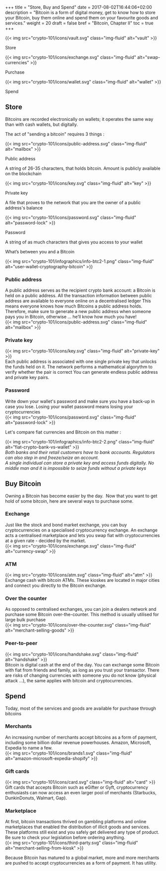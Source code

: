 +++
title = "Store, Buy and Spend"
date = 2017-08-02T16:44:06+02:00
description = "Bitcoin is a form of digital money, get to know how to store your Bitcoin, buy them online and spend them on your favourite goods and services."
weight = 20
draft = false
bref = "Bitcoin, Chapter II"
toc = true
+++


<div class="container my-3">
  <div class="row text-center">
    <div class="col">
     {{< img src="crypto-101/icons/vault.svg" class="img-fluid" alt="vault" >}}
     <p class="font-weight-bold">Store</p>
    </div>
    <div class="col">
     {{< img src="crypto-101/icons/exchange.svg" class="img-fluid" alt="swap-currencies" >}}
     <p class="font-weight-bold">Purchase</p>
    </div>
    <div class="col">
     {{< img src="crypto-101/icons/wallet.svg" class="img-fluid" alt="wallet" >}}
     <p class="font-weight-bold">Spend</p>
    </div>
  </div>
</div>



## Store



Bitcoins are recorded electronically on wallets; it operates the same way than with cash wallets, but digitally.

The act of "sending a bitcoin" requires 3 things :


<div class="container my-3">
  <div class="row text-center mb-3">
    <div class="col">
     {{< img src="crypto-101/icons/public-address.svg" class="img-fluid" alt="mailbox" >}}
     <p class="font-weight-bold">Public address</p>
     <p class="small">A string of 26-35 characters, that holds bitcoin. Amount is publicly available on the blockchain</p>
    </div>
    <div class="col">
     {{< img src="crypto-101/icons/key.svg" class="img-fluid" alt="key" >}}
     <p class="font-weight-bold">Private key</p>
     <p class="small">A file that proves to the network that you are the owner of a public address's balance</p>
    </div>
    <div class="col">
     {{< img src="crypto-101/icons/password.svg" class="img-fluid" alt="password-lock" >}}
     <p class="font-weight-bold">Password</p>
     <p class="small">A string of as much characters that gives you access to your wallet</p>
    </div>
  </div>
</div>



<p class="font-weight-bold text-center mt-4">What’s between you and a Bitcoin</p>


{{< img src="crypto-101/infographics/info-btc2-1.png" class="img-fluid" alt="user-wallet-cryptography-bitcoin" >}}





### Public address



<div class="container my-3">
  <div class="row">
    <div class="col text-left">
      A public address serves as the recipient crypto bank account: a Bitcoin is held on a public address.
      All the transaction information between public address are available to everyone online on a decentralised ledger
      This means everyone knows how much Bitcoins a public address holds. 
      Therefore, make sure to generate a new public address when someone pays you in Bitcoin, otherwise … he’ll know how much you have!
    </div>
    <div class="col text-center">
      {{< img src="crypto-101/icons/public-address.svg" class="img-fluid" alt="mailbox" >}}
    </div>
  </div>
</div>




### Private key



<div class="container my-3">
  <div class="row">
    <div class="col text-center">
      {{< img src="crypto-101/icons/key.svg" class="img-fluid" alt="private-key" >}}
    </div>
    <div class="col text-left">
      Each public address is associated with one single private key that unlocks the funds held on it.  
      The network performs a mathematical algorythm to verify whether the pair is correct
      You can generate endless public address and private key pairs.
    </div>
  </div>
</div>




### Password



<div class="container my-3">
  <div class="row">
    <div class="col text-left">
      Write down your wallet's password and make sure you have a back-up in case you lose.
      Losing your wallet password means losing your cryptocurrencies
    </div>
    <div class="col text-center">
      {{< img src="crypto-101/icons/password.svg" class="img-fluid" alt="password-lock" >}}
    </div>
  </div>
</div>

<p class="font-weight-bold text-center mt-4">Let's compare fiat currencies and Bitcoin on this matter :</p>

<div class="container my-3">
  <div class="row">
    <div class="col text-center">
      {{< img src="crypto-101/infographics/info-btc2-2.png" class="img-fluid" alt="fiat-crypto-bank-vs-wallet" >}}
    </div> 
  </div>
  <div class="row text-center small">
    <div class="col">
     <em>Both banks and their retail customers have to bank accounts. Regulators can also step in and freeze/seize an account.</em>
    </div> 
    <div class="col">
      <em>A single individual can store a private key and access funds digitally. No middle man and it is impossible to seize funds without a private keys</em>
    </div>
  </div>




## Buy Bitcoin



Owning a Bitcoin has become easier by the day. 
Now that you want to get hold of some bitcoin, here are several ways to purchase some.




### Exchange


<div class="container my-3">
  <div class="row">
    <div class="col text-left">
      Just like the stock and bond market exchange, you can buy cryptocurrencies on a specialised cryptocurrency exchange. An exchange acts a centralised marketplace and lets you swap fiat with cryptocurrencies at a given rate - decided by the market.
    </div>
    <div class="col text-center">
       {{< img src="crypto-101/icons/exchange.svg" class="img-fluid" alt="currency-swap" >}}
    </div>
  </div>
</div>



### ATM


<div class="container my-3">
  <div class="row">
    <div class="col text-center">
       {{< img src="crypto-101/icons/atm.svg" class="img-fluid" alt="atm" >}}
    </div>
    <div class="col text-left">
      Exchange cash with bitcoin ATMs. These kioskes are located in major cities and connect you directly to the Bitcoin exchange.
    </div>
  </div>
</div>



### Over the counter 


<div class="container my-3">
  <div class="row">
    <div class="col text-left">
      As opposed to centralised exchanges, you can join a dealers network and purchase some Bitcoin over-the-counter. This method is usually utilised for large bulk purchase
    </div>
    <div class="col text-center">
       {{< img src="crypto-101/icons/over-the-counter.svg" class="img-fluid" alt="merchant-selling-goods" >}}
    </div>
  </div>
</div>



### Peer-to-peer


<div class="container my-3">
  <div class="row">
    <div class="col text-center">
       {{< img src="crypto-101/icons/handshake.svg" class="img-fluid" alt="handshake" >}}
    </div>
    <div class="col text-left">
     Bitcoin is digital cash at the end of the day. You can exchange some Bitcoin with fiat from friends and family, as long as you trust your transactor. There are risks of changing currencies with someone you do not know (physical attack ...), the same applies with bitcoin and cryptocurrencies.
    </div>
  </div>
</div>





## Spend




Today, most of the services and goods are available for purchase through bitcoins



### Merchants


<div class="container">
  <div class="row">
    <div class="col text-left">
     An increasing number of merchants accept bitcoins as a form of payment, including some billion dollar revenue powerhouses. Amazon, Microsoft, Expedia to name a few.
    </div>
    <div class="col text-center">
       {{< img src="crypto-101/icons/brands1.svg" class="img-fluid" alt="amazon-microsoft-expedia-shopify" >}}
    </div>
  </div>
</div>



###  Gift cards


<div class="container">
  <div class="row">
    <div class="col text-center">
     {{< img src="crypto-101/icons/card.svg" class="img-fluid" alt="card" >}}
    </div>
    <div class="col text-left">
     Gift cards that accepts Bitcoin such as eGifter or Gyft, cryptocurrency enthusiasts can now access an even larger pool of merchants (Starbucks, DunkinDonuts, Walmart, Gap). 
    </div>
  </div>
</div>



### Marketplace


<div class="container">
  <div class="row">
    <div class="col text-left">
    At first, bitcoin transactions thrived on gambling platforms and online marketplaces that enabled the distribution of illicit goods and services. These platforms still exist and you safely get delivered any type of product. Be sure to check your legislation before ordering anything.
    </div>
    <div class="col text-center">
     {{< img src="crypto-101/icons/third-party.svg" class="img-fluid" alt="merchant-selling-from-kiosk" >}}
    </div>
  </div>
</div>


Because Bitcoin has matured to a global market, more and more merchants are pushed to accept cryptocurrencies as a form of payment.
It has utility.

